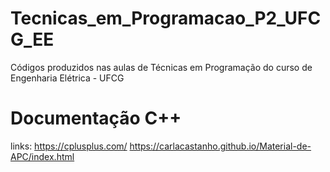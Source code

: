 # Tecnicas_em_Programacao_P2_UFCG_EE
Códigos produzidos nas aulas de Técnicas em Programação do curso de Engenharia Elétrica - UFCG

# Documentação C++

links: https://cplusplus.com/
       https://carlacastanho.github.io/Material-de-APC/index.html
